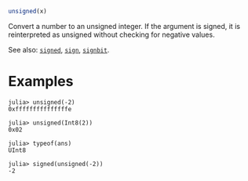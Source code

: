 ```julia
unsigned(x)
```

Convert a number to an unsigned integer. If the argument is signed, it is reinterpreted as unsigned without checking for negative values.

See also: [`signed`](@ref), [`sign`](@ref), [`signbit`](@ref).

# Examples

```jldoctest
julia> unsigned(-2)
0xfffffffffffffffe

julia> unsigned(Int8(2))
0x02

julia> typeof(ans)
UInt8

julia> signed(unsigned(-2))
-2
```
